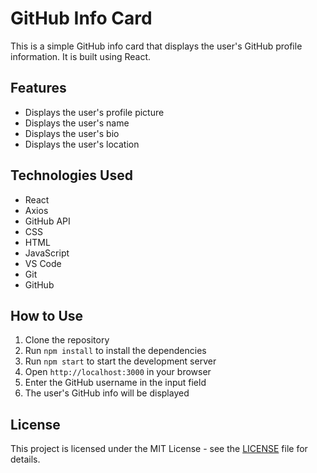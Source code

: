 # GitHub Info Card

This is a simple GitHub info card that displays the user's GitHub profile information. It is built using React. 

## Features
- Displays the user's profile picture
- Displays the user's name
- Displays the user's bio
- Displays the user's location

## Technologies Used
- React
- Axios
- GitHub API
- CSS
- HTML
- JavaScript
- VS Code
- Git
- GitHub

## How to Use
1. Clone the repository
2. Run `npm install` to install the dependencies
3. Run `npm start` to start the development server
4. Open `http://localhost:3000` in your browser
5. Enter the GitHub username in the input field
6. The user's GitHub info will be displayed

## License
This project is licensed under the MIT License - see the [LICENSE](LICENSE) file for details.
